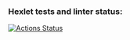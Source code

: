 ### Hexlet tests and linter status:
[![Actions Status](https://github.com/wlf10/php-project-45/actions/workflows/hexlet-check.yml/badge.svg)](https://github.com/wlf10/php-project-45/actions)